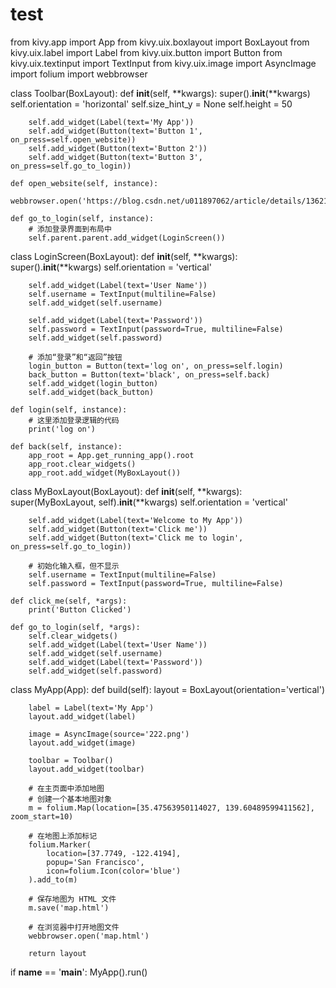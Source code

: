 # test
from kivy.app import App
from kivy.uix.boxlayout import BoxLayout
from kivy.uix.label import Label
from kivy.uix.button import Button
from kivy.uix.textinput import TextInput
from kivy.uix.image import AsyncImage
import folium
import webbrowser

class Toolbar(BoxLayout):
    def __init__(self, **kwargs):
        super().__init__(**kwargs)
        self.orientation = 'horizontal'
        self.size_hint_y = None
        self.height = 50

        self.add_widget(Label(text='My App'))
        self.add_widget(Button(text='Button 1', on_press=self.open_website))
        self.add_widget(Button(text='Button 2'))
        self.add_widget(Button(text='Button 3', on_press=self.go_to_login))

    def open_website(self, instance):
        webbrowser.open('https://blog.csdn.net/u011897062/article/details/136217730')

    def go_to_login(self, instance):
        # 添加登录界面到布局中
        self.parent.parent.add_widget(LoginScreen())

class LoginScreen(BoxLayout):
    def __init__(self, **kwargs):
        super().__init__(**kwargs)
        self.orientation = 'vertical'

        self.add_widget(Label(text='User Name'))
        self.username = TextInput(multiline=False)
        self.add_widget(self.username)

        self.add_widget(Label(text='Password'))
        self.password = TextInput(password=True, multiline=False)
        self.add_widget(self.password)

        # 添加“登录”和“返回”按钮
        login_button = Button(text='log on', on_press=self.login)
        back_button = Button(text='black', on_press=self.back)
        self.add_widget(login_button)
        self.add_widget(back_button)

    def login(self, instance):
        # 这里添加登录逻辑的代码
        print('log on')

    def back(self, instance):
        app_root = App.get_running_app().root
        app_root.clear_widgets()
        app_root.add_widget(MyBoxLayout())

class MyBoxLayout(BoxLayout):
    def __init__(self, **kwargs):
        super(MyBoxLayout, self).__init__(**kwargs)
        self.orientation = 'vertical'
        
        self.add_widget(Label(text='Welcome to My App'))
        self.add_widget(Button(text='Click me'))
        self.add_widget(Button(text='Click me to login', on_press=self.go_to_login))

        # 初始化输入框，但不显示
        self.username = TextInput(multiline=False)
        self.password = TextInput(password=True, multiline=False)

    def click_me(self, *args):
        print('Button Clicked')

    def go_to_login(self, *args):
        self.clear_widgets()
        self.add_widget(Label(text='User Name'))
        self.add_widget(self.username)
        self.add_widget(Label(text='Password'))
        self.add_widget(self.password)

class MyApp(App):
    def build(self):
        layout = BoxLayout(orientation='vertical')
        
        label = Label(text='My App')
        layout.add_widget(label)
        
        image = AsyncImage(source='222.png')
        layout.add_widget(image)

        toolbar = Toolbar()
        layout.add_widget(toolbar)

        # 在主页面中添加地图
        # 创建一个基本地图对象
        m = folium.Map(location=[35.47563950114027, 139.60489599411562], zoom_start=10)

        # 在地图上添加标记
        folium.Marker(
            location=[37.7749, -122.4194],
            popup='San Francisco',
            icon=folium.Icon(color='blue')
        ).add_to(m)

        # 保存地图为 HTML 文件
        m.save('map.html')

        # 在浏览器中打开地图文件
        webbrowser.open('map.html')

        return layout

if __name__ == '__main__':
    MyApp().run()
